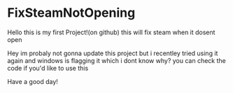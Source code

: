 # FixSteamNotOpening
Hello this is my first Project!(on github)
this will fix steam when it dosent open

Hey im probaly not gonna update this project but i recentley tried using it again and windows is flagging it which i dont know why? you can check the code if you'd like to use this

Have a good day!
